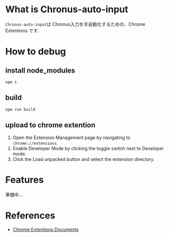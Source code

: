 # What is Chronus-auto-input
`Chronus-auto-input`は Chronus入力を半自動化するための、Chrome Extentions です.

# How to debug
## install node_modules
```
npm i
```

## build
```
npm run build
```

## upload to chrome extention

1. Open the Extension Management page by navigating to `chrome://extensions`.
2. Enable Developer Mode by clicking the toggle switch next to Developer mode.
3. Click the Load unpacked button and select the extension directory.

# Features
準備中...


# References
- [Chrome Extentions Documents](https://developer.chrome.com/)
